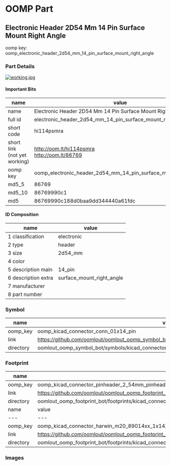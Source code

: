 # OOMP Part  
## Electronic Header 2D54 Mm 14 Pin Surface Mount Right Angle  
  
oomp key: oomp_electronic_header_2d54_mm_14_pin_surface_mount_right_angle  
  
### Part Details  
  
[![working.jpg](working_600.jpg)](working.jpg)  
  
#### Important Bits  
| name | value | 
| --- | --- | 
| name | Electronic Header 2D54 Mm 14 Pin Surface Mount Right Angle | 
| full id | electronic_header_2d54_mm_14_pin_surface_mount_right_angle | 
| short code | hi114psmra | 
| short link<br>(not yet working) | http://oom.lt/hi114psmra<br>http://oom.lt/86769 | 
| oomp key | oomp_electronic_header_2d54_mm_14_pin_surface_mount_right_angle | 
| md5_5 | 86769 | 
| md5_10 | 86769990c1 | 
| md5 | 86769990c188d0baa9dd344440a61fdc | 
#### ID Composition  
| name | value | 
| --- | --- | 
| 1 classification | electronic | 
| 2 type | header | 
| 3 size | 2d54_mm | 
| 4 color |  | 
| 5 description main | 14_pin | 
| 6 description extra | surface_mount_right_angle | 
| 7 manufacturer |  | 
| 8 part number |  | 
### Symbol  
| name | value | 
| --- | --- | 
| oomp_key | oomp_kicad_connector_conn_01x14_pin | 
| link | https://github.com/oomlout/oomlout_oomp_symbol_bot/tree/main/symbols/kicad_connector_conn_01x14_pin | 
| directory | oomlout_oomp_symbol_bot/symbols/kicad_connector_conn_01x14_pin//working/working.kicad_sym | 
### Footprint  
| name | value | 
| --- | --- | 
| oomp_key | oomp_kicad_connector_pinheader_2_54mm_pinheader_1x14_p2_54mm_vertical | 
| link | https://github.com/oomlout/oomlout_oomp_footprint_bot/tree/main/foootprntss/kicad_connector_pinheader_2_54mm_pinheader_1x14_p2_54mm_vertical | 
| directory | oomlout_oomp_footprint_bot/footprints/kicad_connector_pinheader_2_54mm_pinheader_1x14_p2_54mm_vertical//working/working.kicad_mod | 
| name | value | 
| --- | --- | 
| oomp_key | oomp_kicad_connector_harwin_m20_89014xx_1x14_p2_54mm_horizontal | 
| link | https://github.com/oomlout/oomlout_oomp_footprint_bot/tree/main/foootprntss/kicad_connector_harwin_m20_89014xx_1x14_p2_54mm_horizontal | 
| directory | oomlout_oomp_footprint_bot/footprints/kicad_connector_harwin_m20_89014xx_1x14_p2_54mm_horizontal//working/working.kicad_mod | 
### Images  
